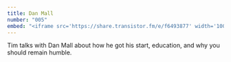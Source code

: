 ```yaml
---
title: Dan Mall
number: "005"
embed: "<iframe src='https://share.transistor.fm/e/f6493877' width='100%' height='180' frameborder='0' scrolling='no' seamless='true'></iframe>"
---
```


Tim talks with Dan Mall about how he got his start, education, and why you should remain humble.
